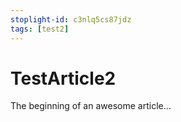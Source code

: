 ```yaml
---
stoplight-id: c3nlq5cs87jdz
tags: [test2]
---
```


# TestArticle2

The beginning of an awesome article...

